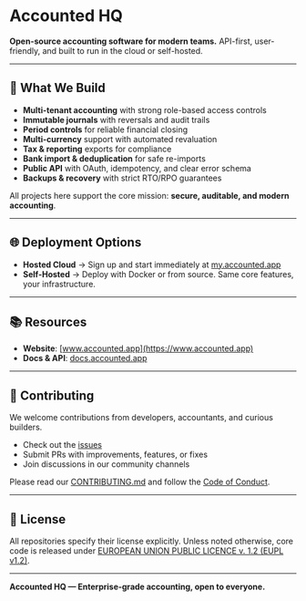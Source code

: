 # Accounted HQ

**Open-source accounting software for modern teams.**
API-first, user-friendly, and built to run in the cloud or self-hosted.

---

## 🚀 What We Build
- **Multi-tenant accounting** with strong role-based access controls
- **Immutable journals** with reversals and audit trails
- **Period controls** for reliable financial closing
- **Multi-currency** support with automated revaluation
- **Tax & reporting** exports for compliance
- **Bank import & deduplication** for safe re-imports
- **Public API** with OAuth, idempotency, and clear error schema
- **Backups & recovery** with strict RTO/RPO guarantees

All projects here support the core mission: **secure, auditable, and modern accounting**.

---

## 🌐 Deployment Options
- **Hosted Cloud** → Sign up and start immediately at [my.accounted.app](https://my.accounted.app)
- **Self-Hosted** → Deploy with Docker or from source. Same core features, your infrastructure.

---

## 📚 Resources
- **Website**: [www.accounted.app](https://www.accounted.app)
- **Docs & API**: [docs.accounted.app](https://docs.accounted.app)

---

## 🤝 Contributing
We welcome contributions from developers, accountants, and curious builders.
- Check out the [issues](https://github.com/accounted-hq)
- Submit PRs with improvements, features, or fixes
- Join discussions in our community channels

Please read our [CONTRIBUTING.md](./CONTRIBUTING.md) and follow the [Code of Conduct](./CODE_OF_CONDUCT.md).

---

## 📄 License
All repositories specify their license explicitly.
Unless noted otherwise, core code is released under [EUROPEAN UNION PUBLIC LICENCE v. 1.2 (EUPL v1.2)](https://interoperable-europe.ec.europa.eu/sites/default/files/custom-page/attachment/2020-03/EUPL-1.2%20EN.txt).

---

**Accounted HQ — Enterprise-grade accounting, open to everyone.**
